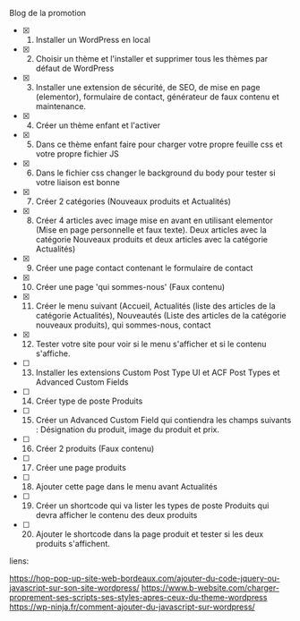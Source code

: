 Blog de la promotion

- [x] 1. Installer un WordPress en local
- [x] 2. Choisir un thème et l'installer et supprimer tous les thèmes par défaut de WordPress
- [x] 3. Installer une extension de sécurité, de SEO, de mise en page (elementor), formulaire de
     contact, générateur de faux contenu et maintenance.
- [x] 4. Créer un thème enfant et l'activer
- [x] 5. Dans ce thème enfant faire pour charger votre propre feuille css et votre propre fichier JS
- [x] 6. Dans le fichier css changer le background du body pour tester si votre liaison est bonne
- [x] 7. Créer 2 catégories (Nouveaux produits et Actualités)
- [x] 8. Créer 4 articles avec image mise en avant en utilisant elementor (Mise en page
     personnelle et faux texte). Deux articles avec la catégorie Nouveaux produits et deux
     articles avec la catégorie Actualités)
- [x] 9. Créer une page contact contenant le formulaire de contact
- [x] 10. Créer une page 'qui sommes-nous' (Faux contenu)
- [x] 11. Créer le menu suivant (Accueil, Actualités (liste des articles de la catégorie Actualités),
      Nouveautés (Liste des articles de la catégorie nouveaux produits), qui sommes-nous,
      contact
- [x] 12. Tester votre site pour voir si le menu s'afficher et si le contenu s'affiche.
- [ ] 13. Installer les extensions Custom Post Type UI et ACF Post Types et Advanced Custom Fields
- [ ] 14. Créer type de poste Produits
- [ ] 15. Créer un Advanced Custom Field qui contiendra les champs suivants : Désignation du
      produit, image du produit et prix.
- [ ] 16. Créer 2 produits (Faux contenu)
- [ ] 17. Créer une page produits
- [ ] 18. Ajouter cette page dans le menu avant Actualités
- [ ] 19. Créer un shortcode qui va lister les types de poste Produits qui devra afficher le contenu
      des deux produits
- [ ] 20. Ajouter le shortcode dans la page produit et tester si les deux produits s'affichent.

liens:

https://hop-pop-up-site-web-bordeaux.com/ajouter-du-code-jquery-ou-javascript-sur-son-site-wordpress/
https://www.b-website.com/charger-proprement-ses-scripts-ses-styles-apres-ceux-du-theme-wordpress
https://wp-ninja.fr/comment-ajouter-du-javascript-sur-wordpress/
